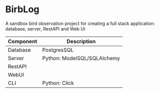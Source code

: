 # BirbLog
A sandbox bird observation project for creating a full stack application: database, server, RestAPI and Web UI

|**Component**|**Description**|
|-------------|---------------|
|Database     |PostgresSQL    |
|Server       |Python: ModelSQL/SQLAlchemy|
|RestAPI      ||
|WebUI        ||
|CLI          |Python: Click|